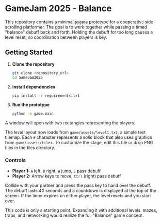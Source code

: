 # GameJam 2025 - Balance

This repository contains a minimal `pygame` prototype for a cooperative
side-scrolling platformer. The goal is to work together while passing a timed
"balance" debuff back and forth. Holding the debuff for too long causes a level
reset, so coordination between players is key.

## Getting Started

1. **Clone the repository**
   ```bash
   git clone <repository_url>
   cd GameJam2025
   ```
2. **Install dependencies**
   ```bash
   pip install -r requirements.txt
   ```
3. **Run the prototype**
   ```bash
   python -m game.main
   ```

A window will open with two rectangles representing the players.

The level layout now loads from `game/assets/level1.txt`, a simple text
tilemap. Each `#` character represents a solid block that also uses graphics
from `game/assets/tiles`. To customize the stage, edit this file or drop PNG
tiles in the tiles directory.

### Controls
- **Player 1:** `A` left, `D` right, `W` jump, `E` pass debuff
- **Player 2:** Arrow keys to move, `Ctrl` (right) pass debuff

Collide with your partner and press the pass key to hand over the debuff.
The debuff lasts 40 seconds and a countdown is displayed at the top of the
screen. If the timer expires on either player, the level resets and you start
over.

This code is only a starting point. Expanding it with additional levels,
mazes, traps, and networking would realize the full "Balance" game concept.


